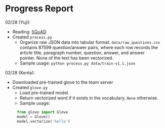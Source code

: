 # Progress Report

02/28 (Yuji):
* Reading: [SQuAD](https://arxiv.org/pdf/1606.05250.pdf)
* Created `process.py`
  * Organize raw JSON data into tabular format. `data/raw_questions.csv`
  contains 87599 question/answer pairs, where each row records
  the article title, paragraph number, question, answer, and
  answer pointer. None of the text has been vectorized.
  * Sample usage: `python process.py data/train-v1.1.json`

02/28 (Kenta):
* Downloaded pre-trained glove to the team server
* Created `glove.py`
  * Load pre-trained model.
  * Return vectorized word if it exists in the vocabulary, `None` otherwise.
  * Sample usage: 
  ```python
    from glove import Glove
    model = Glove()
    model.vectorize('hello')
  ```
